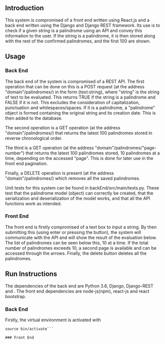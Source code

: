 ## Introduction

This system is compromised of a front end written using React.js and a back end written using the Django and Django REST framework. Its use is to check if a given string is a palindrome using an API and convey this information to the user. If the string is a palindrome, it is then stored along with the rest of the confirmed palindromes, and the first 100 are shown.

## Usage

### Back End

The back end of the system is compromised of a REST API. The first operation that can be done on this is a POST request (at the address "domain"/palindromes/) in the form {text:string}, where "string" is the string of text to be evaluated. This returns TRUE if the string is a palindrome and FALSE if it is not. This excludes the consideration of capitalization, punctuation and whitespaces/spaces. If it is a palindrome, a "palindrome" object is formed containing the original string and its creation date. This is then added to the database.

The second operation is a GET operation (at the address "domain"/palindromes/) that returns the latest 100 palindromes stored in reverse chronological order.

The third is a GET operation (at the address "domain"/palindromes/"page-number") that returns the latest 100 palindromes stored, 10 palindromes at a time, depending on the accessed "page". This is done for later use in the front end pagination.

Finally, a DELETE operation is present (at the address "domain"/palindromes/) which removes all the saved palindromes.

Unit tests for this system can be found in backEnd/src/main/tests.py. These test that the palindrome model (object) can correctly be created, that the serialization and deserialization of the model works, and that all the API functions work as intended.

### Front End

The front end is firstly compromised of a text box to input a string. By then submitting this (using enter or pressing the button), the system will communicate with the API and will show the result of the evaluation below. The list of palindromes can be seen below this, 10 at a time. If the total number of palindromes exceeds 10, a second page is available and can be accessed through the arrows. Finally, the delete button deletes all the palindromes.

## Run Instructions

The dependencies of the back end are Python 3.6, Django, Django-REST and . The front end dependencies are node-js(npm), react-js and react bootstrap.

### Back End

Firstly, the virtual environment is activated with 
```cd backEnd/
source bin/activate```

### Front End
